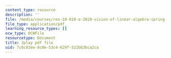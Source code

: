 ```yaml
---
content_type: resource
description: ''
file: /media/courses/res-18-010-a-2020-vision-of-linear-algebra-spring-2020/7c6c83ee8c0e53c4629f522bb3bca2ca_j8hEnyOiwhw.pdf
file_type: application/pdf
learning_resource_types: []
ocw_type: OCWFile
resourcetype: Document
title: 3play pdf file
uid: 7c6c83ee-8c0e-53c4-629f-522bb3bca2ca
---
```

